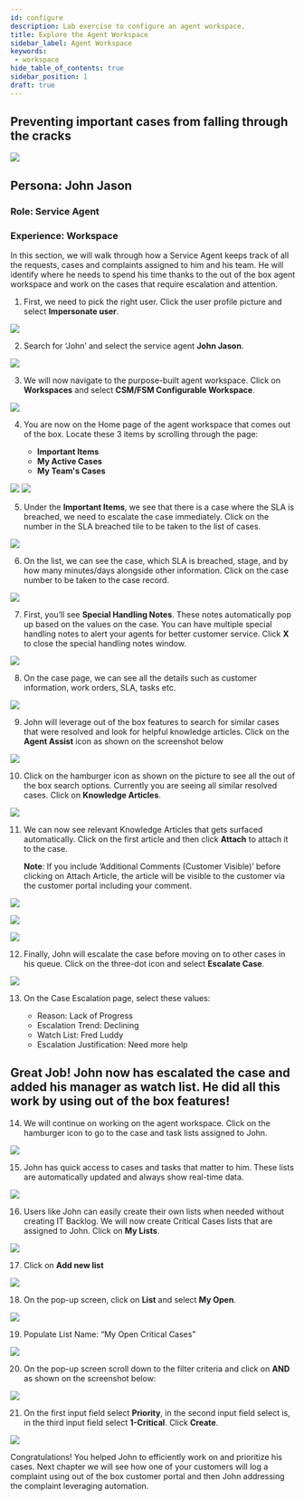 ```yaml
---
id: configure
description: Lab exercise to configure an agent workspace. 
title: Explore the Agent Workspace 
sidebar_label: Agent Workspace
keywords:
 - workspace
hide_table_of_contents: true
sidebar_position: 1
draft: true
---
```


## Preventing important cases from falling through the cracks 

![](../images/2023-09-11-08-52-37.png)

## Persona: John Jason

### Role: Service Agent
### Experience: Workspace

In this section, we will walk through how a Service Agent keeps track of all the requests, cases and complaints assigned to him and his team. He will identify where he needs to spend his time thanks to the out of the box agent workspace and work on the cases that require escalation and attention.  

1. First, we need to pick the right user. Click the user profile picture and select **Impersonate user**.

![](../images/2023-08-03-09-30-00.png)

2. Search for ‘John’ and select the service agent **John Jason**.

![](../images/2023-08-03-09-31-26.png)

3. We will now navigate to the purpose-built agent workspace. Click on **Workspaces** and select **CSM/FSM Configurable Workspace**.

![](../images/2023-08-03-09-31-36.png)

4. You are now on the Home page of the agent workspace that comes out of the box. Locate these 3 items by scrolling through the page:

      - **Important Items**
      - **My Active Cases**
      - **My Team's Cases**
   
![](../images/2023-08-03-09-32-08.png)
![](../images/2023-08-03-09-33-56.png)

5.	Under the **Important Items**, we see that there is a case where the SLA is breached, we need to escalate the case immediately. Click on the number in the SLA breached tile to be taken to the list of cases.

![](../images/2023-08-03-09-34-49.png)

6.	On the list, we can see the case, which SLA is breached, stage, and by how many minutes/days alongside other information. Click on the case number to be taken to the case record.

![](../images/2023-08-03-09-35-12.png)

7.	First, you’ll see **Special Handling Notes**. These notes automatically pop up based on the values on the case. You can have multiple special handling notes to alert your agents for better customer service. Click **X** to close the special handling notes window.

![](../images/2023-08-03-09-35-43.png)

8.	On the case page, we can see all the details such as customer information, work orders, SLA, tasks etc.

![](../images/2023-08-03-09-36-07.png)

9.	John will leverage out of the box features to search for similar cases that were resolved and look for helpful knowledge articles. Click on the **Agent Assist** icon as shown on the screenshot below

![](../images/2023-08-03-09-36-37.png)

10.	Click on the hamburger icon as shown on the picture to see all the out of the box search options. Currently you are seeing all similar resolved cases. Click on **Knowledge Articles**. 

![](../images/2023-08-03-09-37-08.png)

11.	We can now see relevant Knowledge Articles that gets surfaced automatically. Click on the first article and then click **Attach** to attach it to the case.

    **Note**: If you include ’Additional Comments (Customer Visible)’ before clicking on Attach Article, the article will be visible to the customer via the customer portal including your comment.

![](../images/2023-08-03-09-37-29.png)

![](../images/2023-08-03-09-37-46.png)

![](../images/2023-08-03-09-37-57.png)

12.	Finally, John will escalate the case before moving on to other cases in his queue. Click on the three-dot icon and select **Escalate Case**.

![](../images/2023-08-03-09-39-41.png)

13.	On the Case Escalation page, select these values:

      - Reason: Lack of Progress
      - Escalation Trend: Declining
      - Watch List: Fred Luddy
      - Escalation Justification: Need more help

## **Great Job!** John now has escalated the case and added his manager as watch list. He did all this work by using out of the box features!

14.	We will continue on working on the agent workspace. Click on the hamburger icon to go to the case and task lists assigned to John.

![](../images/2023-08-03-09-41-49.png)

15.	John has quick access to cases and tasks that matter to him. These lists are automatically updated and always show real-time data.

![](../images/2023-08-03-09-42-04.png)

16.	Users like John can easily create their own lists when needed without creating IT Backlog. We will now create Critical Cases lists that are assigned to John. Click on **My Lists**.

![](../images/2023-08-03-09-42-41.png)

17.	Click on **Add new list**

![](../images/2023-08-03-09-42-59.png)

18.	On the pop-up screen, click on **List** and select **My Open**.

![](../images/2023-08-03-09-43-27.png)

19.	Populate List Name: “My Open Critical Cases”

![](../images/2023-08-03-09-44-02.png)

20.	On the pop-up screen scroll down to the filter criteria and click on **AND** as shown on the screenshot below:

![](../images/2023-08-03-09-44-30.png)

21.	On the first input field select **Priority**, in the second input field select is, in the third input field select **1-Critical**. Click **Create**.

![](../images/2023-08-03-09-45-06.png)

Congratulations! You helped John to efficiently work on and prioritize his cases. Next chapter we will see how one of your customers will log a complaint using out of the box customer portal and then John addressing the complaint leveraging automation.
